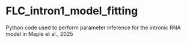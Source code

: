 # FLC_intron1_model_fitting
Python code used to perform parameter inference for the intronic RNA model in Maple et al., 2025
